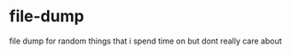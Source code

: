 # file-dump                    

file dump for random things that i spend time on but dont really care about
